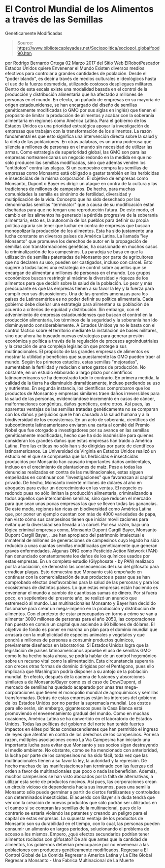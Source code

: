 # El Control Mundial de los Alimentos a través de las Semillas 
Genéticamente Modificadas

> Source: https://www.bibliotecapleyades.net/Sociopolitica/sociopol_globalfood90.htm

por Rodrigo Bernardo Ortega 02 Marzo 2017
del Sitio Web ElRobotPescador
Estados Unidos quiere Envenenar el Mundo
Existen diversos medios efectivos para controlar a grandes cantidades de población. Desde el "poder blando", es decir a través de medios culturales e ideológicos hasta el uso de la fuerza desmedida, utilizando costosos despliegues militares.
Dentro de esta escala existe una modalidad basada en el control de la producción y distribución alimentaria que ha afectado a millones de personas en el mundo.
En efecto, un puñado de empresas en su mayoría de origen estadounidense, se han encargado del diseño de semillas genéticamente modificadas (o GMO por sus siglas en inglés) que tienen el propósito de limitar la producción de alimentos y acabar con la soberanía alimentaria en regiones como América Latina.
Para el gobierno de los Estados Unidos es una prioridad estratégica apoyar la investigación de empresas que trabajan con la transformación de los alimentos.
La razón fundamental es que esto significa una intervención directa sobre la salud y la dieta de las poblaciones. En otras palabras, es un arma poderosa que silencia a millones de personas en el mundo sin necesidad de utilizar las armas.
Como estrategia de superioridad global, las GMO son para las empresas norteamericanas un negocio redondo en la medida en que no sólo producen las semillas modificadas, sino que además venden los "antídotos" contra las plagas.
Si un campesino compra las semillas de empresas como Monsanto está obligado a gastar también en los herbicidas e insecticidas de la misma corporación. El objetivo de empresas como Monsanto, Dupont o Bayer es dirigir un ataque en contra de la cultura y las tradiciones de millones de campesinos. De hecho, para muchas comunidades la semilla es sinónimo de fertilidad, diversidad y multiplicación de la vida.
Concepto que ha sido desechado por las denominadas semillas "terminator" que a causa de su modificación están diseñadas para que no tengan una reproducción futura.
De este modo, el cambio en los alimentos ha generado la pérdida progresiva de la soberanía alimentaria, esto es, la autonomía de los pueblos para definir su propia política agraria sin tener que luchar en contra de empresas que buscan monopolizar la producción de los alimentos.
Esta ha sido justamente una lucha constante en diversos países de América Latina.
La llamada "ley Monsanto" que promueve los derechos de autor en la propagación de semillas con transformaciones genéticas, ha ocasionado en muchos casos la criminalización de los campesinos.
La paradoja se basa en que la utilización de semillas patentadas de Monsanto por parte de agricultores que no declaren su uso, pueden ser castigados, incluso con cárcel. Esto sugiere a todas luces una estrategia de control sobre aquellos que se encargan de alimentar a millones de personas en el mundo. Los grupos económicos buscan restringir al máximo la diversidad y riqueza de los alimentos para que decidir sobre la salud de la población.
Lo peor y más preocupante es que las empresas tienen a su favor la ley y la fuerza para cumplir con sus disposiciones. Una de las grandes amenazas para los países de Latinoamérica es no poder definir su política alimentaria. Cada gobierno debe diseñar una estrategia para alimentar a su población de acuerdo a criterios de equidad y distribución.
Sin embargo, con el advenimiento de empresas estadounidenses que buscan el control en la producción alimentaria, los términos de la seguridad y la soberanía han ido disminuyendo considerablemente.
A Estados Unidos ya no le basta con el control fáctico sobre el territorio mediante la instalación de bases militares, sino que ahora ha buscado nuevas estrategias para generar presión económica y política a través de la regulación de procesos agroindustriales y la creación de una compleja legislación que protege a sus multinacionales.
El propósito de las grandes empresas de alimentos es mostrar la utilidad y beneficios que supuestamente las GMO pueden traer al mundo.
Según los primeros estudios, estas semillas "mejoradas", aumentaban la fertilidad y reducían ciertos gastos de producción. No obstante, en un estudio elaborado a largo plazo por científicos latinoamericanos se ha demostrado todo lo contrario.
En primera medida, la calidad de la tierra ha disminuido dramáticamente, incluso perdiendo su uso y nutrientes.
En segunda instancia, los científicos comprobaron que los productos de Monsanto y empresas similares traen daños irreversibles para la salud de las personas, evidenciándose incremento en casos de cáncer, malformaciones congénitas, daños genéticos, entre otros.
Así pues, las aparentes ventajas de las semillas tratadas genéticamente no se comparan con los daños y perjuicios que le han causado a la salud humana y a la biodiversidad de los ecosistemas. En un acto de soberanía, científicos del subcontinente latinoamericano enviaron una carta al comité del Premio Nobel que fue otorgado a investigadores por su avance en las semillas genéticamente modificadas, hecho que ha sido inadmisible para quienes consideran los grandes daños que estas empresas han traído a América Latina.
Pero las críticas no sólo han sido dirigidas por parte de científicos latinoamericanos.
La Universidad de Virginia en Estados Unidos realizó un estudio en el que se comprueba que los herbicidas e insecticidas producidos por Monsanto han causado importantes daños ambientales, incluso en el crecimiento de plantaciones de maíz.
Pese a todas las denuncias realizadas en contra de las multinacionales, estas siguen empeñadas en continuar con "investigaciones" que favorezcan al capital privado.
De hecho, Monsanto invierte millones de dólares al año en abogados para evitar un decrecimiento en las ventas.
El negocio es redondo pues no sólo limitan la producción alimentaria, criminalizando a todos aquellos que intercambien semillas, sino que reducen el mercado para que sean unas pocas empresas las que se lleven todas las ganancias.
De este modo, regiones tan ricas en biodiversidad como América Latina que, por poner un ejemplo cuentan con más de 4000 variedades de papa, han visto cómo sus campesinos tienen que iniciar movilizaciones para evitar que la diversidad sea llevada a la cárcel. Por esa razón, bajo una lógica criminal empresas como,
Monsanto Dupont Cargill Bayer,
Monsanto
Dupont
Cargill
Bayer,
...se han apropiado del patrimonio intelectual e inmaterial de millones de generaciones de campesinos cuyo legado ha sido reducido a unas cuantas semillas modificadas genéticamente que generan graves enfermedades.
Algunas ONG como Pesticide Action Network (PAN) han denunciado constantemente los daños de los químicos usados por estas empresas.
En un completo estudio (Glyphosate - by PAN) realizado por la asociación, se demostró las consecuencias del uso del glifosato para erradicar plagas.
Esto demuestra que Monsanto está empeñado en continuar con la comercialización de sus productos a pesar que se han comprobado efectos desfavorables para la salud de las personas y para los ecosistemas de distintos países.
Lo que estas empresas están haciendo es envenenar el mundo a cambio de cuantiosas sumas de dinero. Por si fuera poco, en septiembre del presente año, se realizó un anuncio que estremeció al mundo.
Las multinacionales Monsanto y Bayer han decidido fusionarse para crear un mega-imperio en la producción y distribución de alimentos.
Con el pretexto de estar preocupados en torno a cómo se van a alimentar 3000 millones de personas para el año 2050, las corporaciones han puesto en común un capital que asciende a 66 billones de dólares.
El objetivo de fondo es poner en marcha un plan para el dominio mundial que arrasará con la multiplicidad de especies animales y vegetales y que pondrá a millones de personas a consumir productos químicos, previamente diseñados en laboratorios.
Si Estados Unidos logra que la legislación de países latinoamericanos apruebe el uso de semillas GMO como lo ha hecho hasta ahora, se podría hablar de un control hegemónico sobre un recurso vital como la alimentación.
Esta circunstancia superaría con creces otras formas de dominio dirigidas por el Pentágono, pues ello implicaría que Washington podría disponer a su antojo de la población mundial.
En efecto, después de la cadena de fusiones y absorciones similares a de Monsanto/Bayer como es el caso de Dow/Dupont, el mercado de semillas ha quedado acaparado por unas tres mega-corporaciones que tienen el monopolio mundial de agroquímicos y semillas transformadas.
Detrás de estas empresas están los intereses del gobierno de los Estados Unidos por no perder la supremacía mundial. Los costos para ello serán, sin embargo, gigantescos pues la Casa Blanca está promoviendo el envenenamiento gradual del mundo. Como en muchas ocasiones, América Latina se ha convertido en el laboratorio de Estados Unidos.
Todas las políticas del gobierno del norte han tenido fuertes impactos en élites políticas condescendientes que han permitido el ingreso de leyes que atentan en contra de los derechos de los campesinos.
Por esa razón, múltiples asociaciones como La Vía Campesina han iniciado una importante lucha para evitar que Monsanto y sus socios sigan destruyendo el medio ambiente.
No obstante, como se ha mencionado con anterioridad, la lucha por parte de los campesinos no ha sido fácil, toda vez que las multinacionales tienen a su favor la ley, la autoridad y la represión.
De hecho muchas de las manifestaciones han terminado con las fuerzas del orden a favor de multinacionales que poco o nada las benefician.
Además, muchos campesinos se han visto abocados por la falta de alternativas, a utilizar esta serie de productos nocivos.
Así pues, las corporaciones crean un círculo vicioso de dependencia hacia sus insumos, pues una semilla Monsanto sólo puede germinar a partir de ciertos fertilizantes y controlados con determinados insecticidas.
El acuerdo con Bayer sin duda tendrá que ver con la creación de nuevos productos que sólo podrán ser utilizados en el campo si se compran las semillas de la multinacional, pues de lo contrario se estaría violando las patentes y creando un peligro para el capital de estas empresas.
La supuesta ventaja de los productos de Monsanto son su durabilidad en el tiempo, con lo cual, las personas pueden consumir un alimento en largos periodos, solucionando el problema de acceso a los mismos.
Empero, ¿qué efectos secundarios podrían tener alimentos rociados con glifosato?
De ahí que antes que la cantidad de alimentos, los gobiernos deberían preocuparse por no envenenar a las poblaciones con productos genéticamente modificados.
Regresar a El Control Global de La Comida
Regresar a America Latina y La Elite Global
Regresar a Monsanto - Una Fabrica Multinacional de La Muerte
